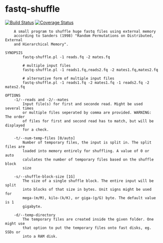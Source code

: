 # fastq-shuffle

[![Build Status](https://www.travis-ci.org/chloroExtractorTeam/fastq-shuffle.svg)](https://www.travis-ci.org/chloroExtractorTeam/fastq-shuffle)
[![Coverage Status](https://coveralls.io/repos/github/chloroExtractorTeam/fastq-shuffle/badge.svg)](https://coveralls.io/github/chloroExtractorTeam/fastq-shuffle)

```shell
    A small program to shuffle huge fastq files using external memory
    according to Sanders (1998) "Random Permutations on Distributed, External
    and Hierarchical Memory".

SYNOPSIS
        fastq-shuffle.pl -1 reads.fq -2 mates.fq

        # multiple input files
        fastq-shuffle.pl -1 reads1.fq,reads2.fq -2 mates1.fq,mates2.fq

        # alternative form of multiple input files
        fastq-shuffle.pl -1 reads1.fq -2 mates1.fq -1 reads2.fq -2 mates2.fq

OPTIONS
    -1/--reads and -2/--mates
        Input file(s) for first and seconde read. Might be used several times
        or multiple files seperated by comma are provided. WARNING: The order
        of files for first and second read has to match, but will be displayed
        for a check.

    -t/--num-temp-files [0/auto]
        Number of temporary files, the input is split in. The split files are
        loaded into memory entirely for shuffling. A value of 0 or auto
        calulates the number of temporary files based on the shuffle block
        size

    -s/--shuffle-block-size [1G]
        The size of a single shuffle block. The entire input will be split
        into blocks of that size in bytes. Unit signs might be used for
        mega-(m/M), kilo-(k/K), or giga-(g/G) byte. The default value is 1
        gigabyte.

    -d/--temp-directory
        The temporary files are created inside the given folder. One might use
        that option to put the temporary files onto fast disks, eg. SSDs or
        into a RAM disk.
```
